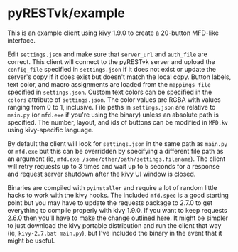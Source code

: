 # pyRESTvk/example

This is an example client using [kivy] 1.9.0 to create a 20-button MFD-like interface. 

Edit `settings.json` and make sure that `server_url` and `auth_file` are correct. This client will connect to the pyRESTvk server and upload the `config_file` specified in `settings.json` if it does not exist or update the server's copy if it does exist but doesn't match the local copy. Button labels, text color, and macro assignments are loaded from the `mappings_file` specified in `settings.json`. Custom text colors can be specified in the `colors` attribute of `settings.json`. The color values are RGBA with values ranging from 0 to 1, inclusive. File paths in `settings.json` are relative to `main.py` (or `mfd.exe` if you're using the binary) unless an absolute path is specified. The number, layout, and ids of buttons can be modified in `MFD.kv` using kivy-specific language.

By default the client will look for `settings.json` in the same path as `main.py` or `mfd.exe` but this can be overridden by specifying a different file path as an argument (ie, `mfd.exe /some/other/path/settings.filename`). The client will retry requests up to 3 times and wait up to 5 seconds for a response and request server shutdown after the kivy UI window is closed.

Binaries are compiled with `pyinstaller` and require a lot of random little hacks to work with the kivy hooks. The included `mfd.spec` is a good starting point but you may have to update the requests package to 2.7.0 to get everything to compile properly with kivy 1.9.0. If you want to keep requests 2.6.0 then you'll have to make the change [outlined here]. It might be simpler to just download the kivy portable distribution and run the client that way (ie, `kivy-2.7.bat main.py`), but I've included the binary in the event that it might be useful.


[kivy]: <http://kivy.org/>
[outlined here]: <https://github.com/sigmavirus24/requests/commit/1b5bfe681b4c0a987e97ae78b2034db7b7ce3d01>
